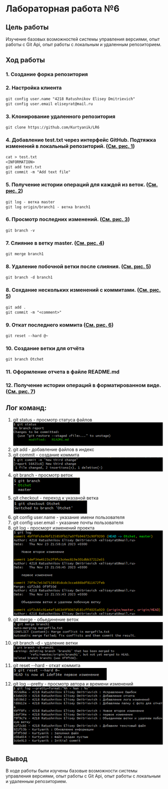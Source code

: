 # Лабораторная работа №6
## Цель работы
Изучение базовых возможностей системы
управления версиями, опыт работы с Git Api, опыт работы с локальным и
удаленным репозиторием.
## Ход работы
### 1. Создание форка репозитория
### 2. Настройка клиента
```
git config user.name "4218 Ratushnikov Elisey Dmitrievich"
git config user.email eliseyrat@mail.ru
```
### 3. Клонирование удаленного репозитория
```
git clone https://github.com/Kurtyanik/LR6
```
### 4. Добавление test.txt через интерфейс GitHub. Подтяжка изменений в локальный репозиторий. ([См. рис. 1](https://github.com/RaElick/LR6/blob/Otchet/photo/git-commit.png))
```
cat > test.txt
<INFORMATION>
git add test.txt
git commit -m "Add text file"
```
### 5. Получение истории операций для каждой из веток. ([См. рис. 2](https://github.com/RaElick/LR6/blob/Otchet/photo/git-log.png))
```
git log - ветка master
git log origin/branch1 - ветка branch1
```
### 6. Просмотр последних изменений. ([См. рис. 3](https://github.com/RaElick/LR6/blob/Otchet/photo/git-branch%20-v.png))
```
git branch -v
```
### 7. Слияние в ветку master. ([См. рис. 4](https://github.com/RaElick/LR6/blob/Otchet/photo/git-merge.png))
```
git merge branch1
```
### 8. Удаление побочной ветки после слияния. ([См. рис. 5](https://github.com/RaElick/LR6/blob/Otchet/photo/git-branch%20-d.png))
```
git branch -d branch1
```
### 8. Сохдание нескольких изменений с коммитами. ([См. рис. 5](https://github.com/RaElick/LR6/blob/Otchet/photo/git-commit.png))
```
git add .
git commit -m "<comment>"
```
### 9. Откат последнего коммита ([См. рис. 6](https://github.com/RaElick/LR6/blob/Otchet/photo/git-reset%20--hard.png))
```
git reset --hard @~
```
### 10. Создание ветки для отчёта
```
git branch Otchet
```
### 11. Оформление отчета в файле README.md
### 12. Получение истории операций в форматированном виде. ([См. рис. 7](https://github.com/RaElick/LR6/blob/Otchet/photo/git-log%20--prety.png))


## <b>Лог команд:</b>
1. git status - просмотр статуса файлов <br>
   ![](https://github.com/RaElick/LR6/blob/Otchet/photo/git-status.png?raw=true)
2. git add - добавление файлов в индекс 
3. git commit - создание коммита <br>
   ![](https://github.com/RaElick/LR6/blob/Otchet/photo/git-commit.png?raw=true)
4. git branch - просмотр веток <br>
   ![](https://github.com/RaElick/LR6/blob/Otchet/photo/git-branch.png?raw=true)
5. git checkout - переход к указаной ветка <br>
   ![](https://github.com/RaElick/LR6/blob/Otchet/photo/git-checkout.png?raw=true)
6. git config user.name - указание имени пользователя 
7. git config user.email - указание почты пользователя
8.  git log - просморт изменений проекта <br>
    ![](https://github.com/RaElick/LR6/blob/Otchet/photo/git-log.png?raw=true)
9.  git merge - обьединение веток <br>
    ![](https://github.com/RaElick/LR6/blob/Otchet/photo/git-merge.png?raw=true)
10. git branch -d - удаление ветки <br>
    ![](https://github.com/RaElick/LR6/blob/Otchet/photo/git-branch%20-d.png?raw=true)
11. git reset --hard - откат коммита <br>
    ![](https://github.com/RaElick/LR6/blob/Otchet/photo/git-reset%20--hard.png?raw=true)
12. git log --pretty - просмотр автора и времени изменений <br>
    ![](https://github.com/RaElick/LR6/blob/Otchet/photo/git-log%20--prety.png?raw=true)

## Вывод
В ходе работы были изучены базовые возможности системы
управления версиями, опыт работы с Git Api, опыт работы с локальным и
удаленным репозиторием.